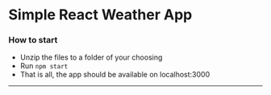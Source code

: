 # Simple React Weather App
### How to start
* Unzip the files to a folder of your choosing
* Run `npm start`
* That is all, the app should be available on localhost:3000
*****************************
